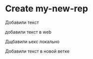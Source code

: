 ﻿#  Create my-new-rep

Добавили текст

добавили текст в web

Дщбавили ьекс локально

Добавили текст в новой ветке
